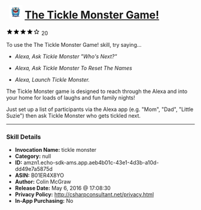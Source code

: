 # &nbsp;<img src="skill_icon" alt="The Tickle Monster Game! icon" width="36"> [The Tickle Monster Game!](http://alexa.amazon.com/#skills/amzn1.echo-sdk-ams.app.aeb4b01c-43e1-4d3b-a10d-dd49e7a5875d)
![4 stars](../../images/ic_star_black_18dp_1x.png)![4 stars](../../images/ic_star_black_18dp_1x.png)![4 stars](../../images/ic_star_black_18dp_1x.png)![4 stars](../../images/ic_star_black_18dp_1x.png)![4 stars](../../images/ic_star_border_black_18dp_1x.png) 20

To use the The Tickle Monster Game! skill, try saying...

* *Alexa, Ask Tickle Monster "Who's Next?"*

* *Alexa, Ask Tickle Monster To Reset The Names*

* *Alexa, Launch Tickle Monster.*

The Tickle Monster game is designed to reach through the Alexa and into your home for loads of laughs and fun family nights!

Just set up a list of participants via the Alexa app (e.g. "Mom", "Dad", "Little Suzie") then ask Tickle Monster who gets tickled next.

***

### Skill Details

* **Invocation Name:** tickle monster
* **Category:** null
* **ID:** amzn1.echo-sdk-ams.app.aeb4b01c-43e1-4d3b-a10d-dd49e7a5875d
* **ASIN:** B01ER4X8YO
* **Author:** Colin McGraw
* **Release Date:** May 6, 2016 @ 17:08:30
* **Privacy Policy:** http://csharpconsultant.net/privacy.html
* **In-App Purchasing:** No
